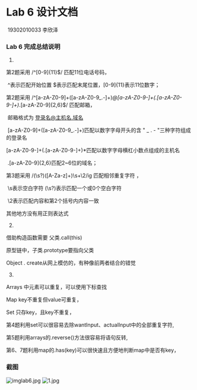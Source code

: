 #  Lab 6 设计文档
​                                                                                                                                                 19302010033 李欣泽

### Lab 6 完成总结说明

1.

第2题采用  /^[0-9]{11}$/ 匹配11位电话号码，

​            ^表示匹配开始位置 $表示匹配末尾位置，[0-9]{11}表示11位数字；

第2题采用 /^[a-zA-Z0-9]+([a-zA-Z0-9_.-]+)*@[a-zA-Z0-9-]+(\.[a-zA-Z0-9-]+)*\.[a-zA-Z0-9]{2,6}$/ 匹配邮箱，

​            邮箱格式为      登录名@主机名.域名

​            [a-zA-Z0-9]+([a-zA-Z0-9_.-]+)匹配以数字字母开头的含 " _   .   - "三种字符组成的登录名

​            [a-zA-Z0-9-]+(\.[a-zA-Z0-9-]+)*匹配以数字字母横杠小数点组成的主机名

​             .[a-zA-Z0-9]{2,6}匹配2~6位的域名；

第3题采用 /(\s?)([A-Za-z]+)\s+\2/ig 匹配相邻重复字符 ，

​               \s表示空白字符  (\s?)表示匹配一个或0个空白字符  

​               \2表示匹配内容和第2个括号内内容一致

其他地方没有用正则表达式

2.

借助构造函数需要 父类.call(this)

原型链中，子类.prototype要指向父类

Object . create从网上模仿的，有种像前两者结合的错觉

3.

Arrays 中元素可以重复，可以使用下标查找

Map key不重复但value可重复，

Set 只存key，且key不重复，

第4题利用set可以很容易去除wantInput、actualInput中的全部重复字符,

第5题利用arrays的.reverse()方法很容易将语句反转,

第6、7题利用map的.has(key)可以很快速且方便地判断map中是否有key，

### 截图



![imglab6.jpg](https://i.loli.net/2020/05/04/G9X6p7MVixRv2Qa.jpg)
![1.jpg](https://i.loli.net/2020/05/04/cTEmSIbQgynDowG.jpg)